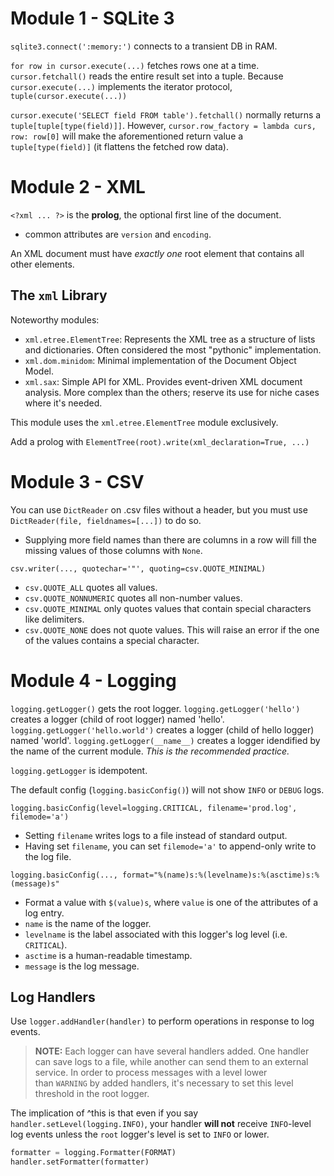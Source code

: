 # Module 1 - SQLite 3

`sqlite3.connect(':memory:')` connects to a transient DB in RAM.

`for row in cursor.execute(...)` fetches rows one at a time. `cursor.fetchall()` reads the entire result set into a tuple. Because `cursor.execute(...)` implements the iterator protocol, `tuple(cursor.execute(...))`

`cursor.execute('SELECT field FROM table').fetchall()` normally returns a `tuple[tuple[type(field)]]`. However, `cursor.row_factory = lambda curs, row: row[0]` will make the aforementioned return value a `tuple[type(field)]` (it flattens the fetched row data).

# Module 2 - XML

`<?xml ... ?>` is the **prolog**, the optional first line of the document. 
- common attributes are `version` and `encoding`.

An XML document must have *exactly one* root element that contains all other elements.

## The `xml` Library

Noteworthy modules:
- `xml.etree.ElementTree`: Represents the XML tree as a structure of lists and dictionaries. Often considered the most "pythonic" implementation.
- `xml.dom.minidom`: Minimal implementation of the Document Object Model.
- `xml.sax`: Simple API for XML. Provides event-driven XML document analysis. More complex than the others; reserve its use for niche cases where it's needed.

This module uses the `xml.etree.ElementTree` module exclusively.

Add a prolog with `ElementTree(root).write(xml_declaration=True, ...)`

# Module 3 - CSV

You can use `DictReader` on .csv files without a header, but you must use `DictReader(file, fieldnames=[...])` to do so.
- Supplying more field names than there are columns in a row will fill the missing values of those columns with `None`.

`csv.writer(..., quotechar='"', quoting=csv.QUOTE_MINIMAL)`
- `csv.QUOTE_ALL` quotes all values.
- `csv.QUOTE_NONNUMERIC` quotes all non-number values.
- `csv.QUOTE_MINIMAL` only quotes values that contain special characters like delimiters.
- `csv.QUOTE_NONE` does not quote values. This will raise an error if the one of the values contains a special character.

# Module 4 - Logging

`logging.getLogger()` gets the root logger.
`logging.getLogger('hello')` creates a logger (child of root logger) named 'hello'.
`logging.getLogger('hello.world')` creates a logger (child of hello logger) named 'world'.
`logging.getLogger(__name__)` creates a logger idendified by the name of the current module. *This is the recommended practice.*

`logging.getLogger` is idempotent.

The default config (`logging.basicConfig()`) will not show `INFO` or `DEBUG` logs.

`logging.basicConfig(level=logging.CRITICAL, filename='prod.log', filemode='a')`
- Setting `filename` writes logs to a file instead of standard output.
- Having set `filename`, you can set `filemode='a'` to append-only write to the log file.

`logging.basicConfig(..., format="%(name)s:%(levelname)s:%(asctime)s:%(message)s"`
- Format a value with `$(value)s`, where `value` is one of the attributes of a log entry.
- `name` is the name of the logger.
- `levelname` is the label associated with this logger's log level (i.e. `CRITICAL`).
- `asctime` is a human-readable timestamp.
- `message` is the log message.

## Log Handlers

Use `logger.addHandler(handler)` to perform operations in response to log events.

> **NOTE:** Each logger can have several handlers added. One handler can save logs to a file, while another can send them to an external service. In order to process messages with a level lower than `WARNING` by added handlers, it's necessary to set this level threshold in the root logger.

The implication of ^this is that even if you say `handler.setLevel(logging.INFO)`, your handler **will not** receive `INFO`-level log events unless the `root` logger's level is set to `INFO` or lower.

```python
formatter = logging.Formatter(FORMAT)  
handler.setFormatter(formatter)
```